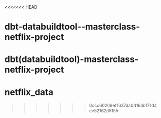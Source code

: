 <<<<<<< HEAD
# dbt-databuildtool--masterclass-netflix-project
dbt(databuildtool)-masterclass-netflix-project
=======
# netflix_data
>>>>>>> 0ccc60209ef1637da0d16dbf71d4ce52162d5155
